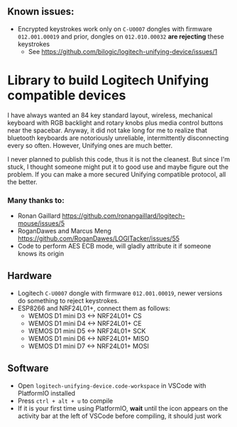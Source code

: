 ## Known issues:
- Encrypted keystrokes work only on ```C-U0007``` dongles with firmware ```012.001.00019``` and prior, dongles on ```012.010.00032``` **are rejecting** these keystrokes
    - See https://github.com/bilogic/logitech-unifying-device/issues/1

# Library to build Logitech Unifying compatible devices
I have always wanted an 84 key standard layout, wireless, mechanical keyboard with RGB backlight and rotary knobs plus media control buttons near the spacebar. Anyway, it did not take long for me to realize that bluetooth keyboards are notoriously unreliable, intermittently disconnecting every so often. However, Unifying ones are much better.

I never planned to publish this code, thus it is not the cleanest. But since I'm stuck, I thought someone might put it to good use and maybe figure out the problem. If you can make a more secured Unifying compatible protocol, all the better.

### Many thanks to:
- Ronan Gaillard https://github.com/ronangaillard/logitech-mouse/issues/5
- RoganDawes and Marcus Meng https://github.com/RoganDawes/LOGITacker/issues/55
- Code to perform AES ECB mode, will gladly attribute it if someone knows its origin

## Hardware
- Logitech ```C-U0007``` dongle with firmware ```012.001.00019```, newer versions do something to reject keystrokes.
- ESP8266 and NRF24L01+, connect them as follows:
  - WEMOS D1 mini D3 <-> NRF24L01+ CS
  - WEMOS D1 mini D4 <-> NRF24L01+ CE
  - WEMOS D1 mini D5 <-> NRF24L01+ SCK
  - WEMOS D1 mini D6 <-> NRF24L01+ MISO
  - WEMOS D1 mini D7 <-> NRF24L01+ MOSI

## Software
- Open ```logitech-unifying-device.code-workspace``` in VSCode with PlatformIO installed
- Press ```ctrl + alt + u``` to compile
- If it is your first time using PlatformIO, **wait** until the icon appears on the activity bar at the left of VSCode before compiling, it should just work
